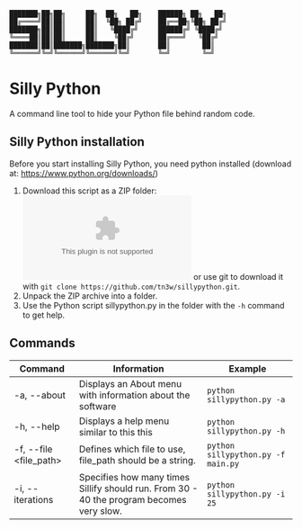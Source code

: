 ```
███████╗██╗██╗     ██╗  ██╗   ██╗    ██████╗ ██╗   ██╗
██╔════╝██║██║     ██║  ╚██╗ ██╔╝    ██╔══██╗╚██╗ ██╔╝
███████╗██║██║     ██║   ╚████╔╝     ██████╔╝ ╚████╔╝ 
╚════██║██║██║     ██║    ╚██╔╝      ██╔═══╝   ╚██╔╝  
███████║██║███████╗███████╗██║       ██║        ██║   
╚══════╝╚═╝╚══════╝╚══════╝╚═╝       ╚═╝        ╚═╝ 
```
# Silly Python
A command line tool to hide your Python file behind random code.

## Silly Python installation
Before you start installing Silly Python, you need python installed (download at: https://www.python.org/downloads/)
1. Download this script as a ZIP folder: ![Click here](https://github.com/tn3w/sillypython/archive/refs/heads/master.zip) or use git to download it with `git clone https://github.com/tn3w/sillypython.git`.
2. Unpack the ZIP archive into a folder.
3. Use the Python script sillypython.py in the folder with the `-h` command to get help.

## Commands
| Command                   | Information                                                                              | Example                            |
| ------------------------- | ---------------------------------------------------------------------------------------- | ---------------------------------- |
| -a, --about               | Displays an About menu with information about the software                               | `python sillypython.py -a`         |
| -h, --help                | Displays a help menu similar to this this                                                | `python sillypython.py -h`         |
| -f, --file <file_path>    | Defines which file to use, file_path should be a string.                                 | `python sillypython.py -f main.py` |
| -i, --iterations <number> | Specifies how many times Sillify should run. From 30 - 40 the program becomes very slow. | `python sillypython.py -i 25`      |
